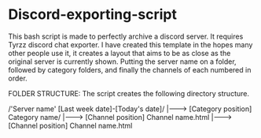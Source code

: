 # Discord-exporting-script
This bash script is made to perfectly archive a discord server. It requires Tyrzz discord chat exporter.
I have created this template in the hopes many other people use it, it creates a layout that aims to be as close as the original server is currently shown. Putting the server name on a folder, followed by category folders, and finally the channels of each numbered in order.

FOLDER STRUCTURE: The script creates the following directory structure.

  /'Server name' [Last week date]-[Today's date]/
           |---> [Category position] Category name/
                |---> [Channel position] Channel name.html
                |---> [Channel position] Channel name.html
